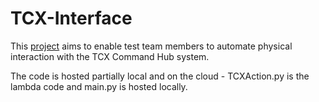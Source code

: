 # TCX-Interface
This [project](https://zodiacpoolsystems.atlassian.net/wiki/spaces/STG/pages/1469644835/Project+-+TCX+Interface) aims to enable test team members to automate physical interaction with the TCX Command Hub system.

The code is hosted partially local and on the cloud - TCXAction.py is the lambda code and main.py is hosted locally. 
<!--stackedit_data:
eyJoaXN0b3J5IjpbLTQ3MDcxMzIyMV19
-->